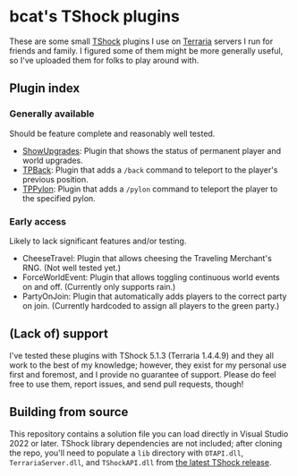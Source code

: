 # bcat's TShock plugins

These are some small [TShock](https://github.com/Pryaxis/TShock) plugins I use
on [Terraria](https://terraria.org/) servers I run for friends and family. I
figured some of them might be more generally useful, so I've uploaded them for
folks to play around with.

## Plugin index

### Generally available

Should be feature complete and reasonably well tested.

* [ShowUpgrades](ShowUpgrades): Plugin that shows the status of permanent player
  and world upgrades.
* [TPBack](TPBack): Plugin that adds a `/back` command to teleport to the player's
  previous position.
* [TPPylon](TPPylon): Plugin that adds a `/pylon` command to teleport the player
  to the specified pylon.

### Early access

Likely to lack significant features and/or testing.

* CheeseTravel: Plugin that allows cheesing the Traveling Merchant's RNG. (Not
  well tested yet.)
* ForceWorldEvent: Plugin that allows toggling continuous world events on and
  off. (Currently only supports rain.)
* PartyOnJoin: Plugin that automatically adds players to the correct party on
  join. (Currently hardcoded to assign all players to the green party.)

## (Lack of) support

I've tested these plugins with TShock 5.1.3 (Terraria 1.4.4.9) and they all work
to the best of my knowledge; however, they exist for my personal use first and
foremost, and I provide no guarantee of support. Please do feel free to use
them, report issues, and send pull requests, though!

## Building from source

This repository contains a solution file you can load directly in Visual Studio
2022 or later. TShock library dependencies are not included; after cloning the
repo, you'll need to populate a `lib` directory with `OTAPI.dll`,
`TerrariaServer.dll`, and `TShockAPI.dll` from [the latest TShock
release](https://github.com/Pryaxis/TShock/releases).
